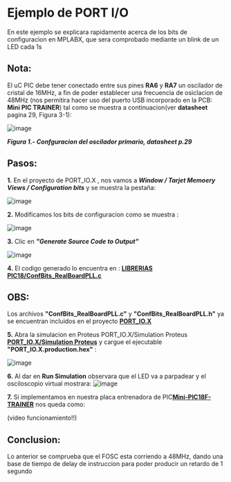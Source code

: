 # Ejemplo de PORT I/O
En este ejemplo se explicara rapidamente acerca de los bits de configuracion en MPLABX, que sera comprobado mediante un blink de un LED cada 1s

<h2 dir="auto" tabindex="-1">Nota:</h2>El uC PIC debe tener conectado entre sus pines <B>RA6</B> y <B>RA7</B> un oscilador de cristal de 16MHz, a 
fin de poder establecer una frecuencia de osiclacion de 48MHz (nos permitira hacer uso del puerto USB incorporado en la PCB: <B>Mini PIC TRAINER</B>)
tal como se muestra a continuacion(ver <B><AHREF="https://ww1.microchip.com/downloads/aemDocuments/documents/OTH/ProductDocuments/DataSheets/PIC18F2X_45K50-30000684B.pdf">datasheet</A></B> pagina 29, Figura 3-1):

![image](https://github.com/SerCandio/Microcontrolador-PIC18F/assets/106831539/95431540-8f03-4091-b3fc-2b3281ce65f0)
<p><B><I>Figura 1.- Confguracion del oscilador primario, datasheet p.29</I></B></p>

<h2 dir="auto" tabindex="-1">Pasos:</h2>
<B>1.</B> En el proyecto de PORT_IO.X , nos vamos a <B><I>Window / Tarjet Memoery Views / Configuration bits</I></B> y se muestra la pestaña:

![image](https://github.com/SerCandio/Microcontrolador-PIC18F/assets/106831539/d9e58e1b-33d3-4c89-b5e4-54b4862bbca2)

<B>2.</B> Modificamos los bits de configuracion como se muestra : 

![image](https://github.com/SerCandio/Microcontrolador-PIC18F/assets/106831539/0661d048-6324-456e-8ed2-a9ae61546356)

<B>3.</B> Clic en <B><I>"Generate Source Code to Output"</I></B> 

![image](https://github.com/SerCandio/Microcontrolador-PIC18F/assets/106831539/654b7ead-fb18-4200-b27d-5de0da961a65)

<B>4.</B> El codigo generado lo encuentra en : <B><A HREF="https://github.com/SerCandio/Microcontrolador-PIC18F/blob/main/LIBRERIAS%20PIC18/ConfBits_RealBoardPLL.c">LIBRERIAS PIC18/ConfBits_RealBoardPLL.c</A></B>

<h2 dir="auto" tabindex="-1">OBS:</h2>Los archivos <B>"ConfBits_RealBoardPLL.c"</B> y <B>"ConfBits_RealBoardPLL.h"</B> ya se encuentran incluidos en el proyecto <B><A HREF="https://github.com/SerCandio/Microcontrolador-PIC18F/tree/main/PORT_IO.X">PORT_IO.X</A></B>

<B>5.</B> Abra la simulacion en Proteus PORT_IO.X/Simulation Proteus <B><A HREF="https://github.com/SerCandio/Microcontrolador-PIC18F/tree/main/PORT_IO.X/Simulation%20Proteus">PORT_IO.X/Simulation Proteus</A></B> y cargue el ejecutable <B>"PORT_IO.X.production.hex"</B> :

![image](https://github.com/SerCandio/Microcontrolador-PIC18F/assets/106831539/c3b442df-cf15-489a-97fe-4c99cc0327e2)

<B>6.</B> Al dar en <B>Run Simulation</B> observara que el LED va a parpadear y el osciloscopio virtual mostrara:
![image](https://github.com/SerCandio/Microcontrolador-PIC18F/assets/106831539/83749c86-1f81-4d15-a6fe-3add1bdb1a82)

<B>7.</B> Si implementamos en nuestra placa entrenadora de PIC<B><A HREF="https://github.com/SerCandio/Mini-PIC18F-TRAINER">Mini-PIC18F-TRAINER</A></B> nos queda como:

(video funcionamiento!!)

<h2 dir="auto" tabindex="-1">Conclusion:</h2>
Lo anterior se comprueba que el FOSC esta corriendo a 48MHz, dando una base de tiempo de delay de instruccion para poder producir un retardo de 1 segundo



